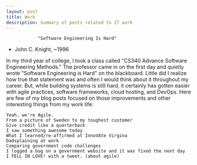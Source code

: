 ```yaml
---
layout: post
title: Work
description: Summary of posts related to IT work
---
```




                "Software Engineering Is Hard"

 - John C. Knight, ~1996  

In my third year of college, I took a class called "CS340 Advance Software Engineering Methods." The professor came in on the first day and quietly wrote "Software Engineering is Hard" on the blackboard. Little did I realize how true that statement was and often I would think about it throughout my career. But, while building systems is still hard, it certainly has gotten easier with agile practices, software frameworks, cloud hosting, and DevOps. Here are few of my blog posts focused on those improvements and other interesting things from my work life:

    Yeah, we're Agile. 
    From a picture of Sweden to my toughest customer
    Give credit like a quarterback
    I saw something awesome today 
    What I learned/re-affirmed at InnoVAte Virgina
    Dadsplaining at work
    Comparing government code challenges
    I logged a bug on a government website and it was fixed the next day
    I FELL IN LOVE! with a tweet. (about agile)   
